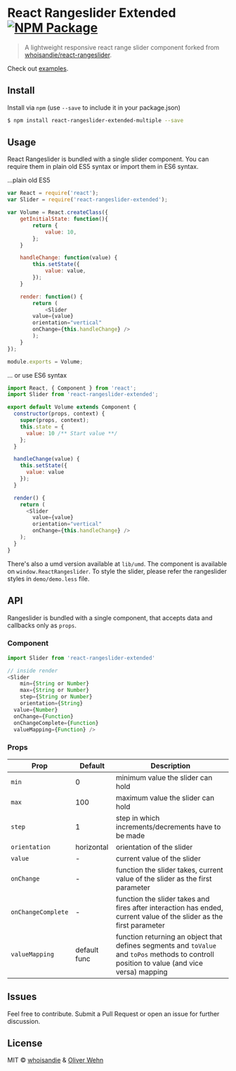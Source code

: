 # React Rangeslider Extended [![NPM Package][npm_img]][npm_site]
> A lightweight responsive react range slider component forked from [whoisandie/react-rangeslider](https://github.com/whoisandie/react-rangeslider).

Check out [examples](https://oliverwehn.github.io/react-rangeslider-extended).

## Install
Install via `npm` (use `--save` to include it in your package.json)

```bash
$ npm install react-rangeslider-extended-multiple --save
```

## Usage
React Rangeslider is bundled with a single slider component. You can require them in plain old ES5 syntax or import them in ES6 syntax.

...plain old ES5

```js
var React = require('react');
var Slider = require('react-rangeslider-extended');

var Volume = React.createClass({
	getInitialState: function(){
		return {
			value: 10,
		};
	}

	handleChange: function(value) {
		this.setState({
			value: value,
		});
	}

	render: function() {
		return (
			<Slider
        value={value}
        orientation="vertical"
        onChange={this.handleChange} />
		);
	}
});

module.exports = Volume;
```

... or use ES6 syntax

```js
import React, { Component } from 'react';
import Slider from 'react-rangeslider-extended';

export default Volume extends Component {
  constructor(props, context) {
    super(props, context);
    this.state = {
      value: 10 /** Start value **/
    };
  }

  handleChange(value) {
    this.setState({
      value: value
    });
  }

  render() {
    return (
      <Slider
        value={value}
        orientation="vertical"
        onChange={this.handleChange} />
    );
  }
}
```
There's also a umd version available at `lib/umd`. The component is available on `window.ReactRangeslider`. To style the slider, please refer the rangeslider styles in `demo/demo.less` file.

## API
Rangeslider is bundled with a single component, that accepts data and callbacks only as `props`.

### Component

```js
import Slider from 'react-rangeslider-extended'

// inside render
<Slider
	min={String or Number}
	max={String or Number}
	step={String or Number}
	orientation={String}
  value={Number}
  onChange={Function}
  onChangeComplete={Function}
  valueMapping={Function} />
```

### Props

Prop   	 			 			|  Default      |  Description
---------   	 			|  -------      |  -----------
`min`     		 			|  0				   	|  minimum value the slider can hold
`max`    			 			|  100				  |  maximum value the slider can hold
`step` 				 			|  1          	|  step in which increments/decrements have to be made
`orientation`  			|  horizontal   |  orientation of the slider
`value`  			 			|  -            |  current value of the slider
`onChange`  	 			|  -            |  function the slider takes, current value of the slider as the first parameter
`onChangeComplete`	|  -            |  function the slider takes and fires after interaction has ended, current value of the slider as the first parameter
`valueMapping` 			|  default func |  function returning an object that defines segments and `toValue` and `toPos` methods to controll position to value (and vice versa) mapping


## Issues
Feel free to contribute. Submit a Pull Request or open an issue for further discussion.

## License
MIT &copy; [whoisandie](http://whoisandie.com) & [Oliver Wehn](http://oliverwehn.com)

[npm_img]: https://img.shields.io/npm/v/react-rangeslider-extended.svg?style=flat-square
[npm_site]: https://www.npmjs.org/package/react-rangeslider-extended
